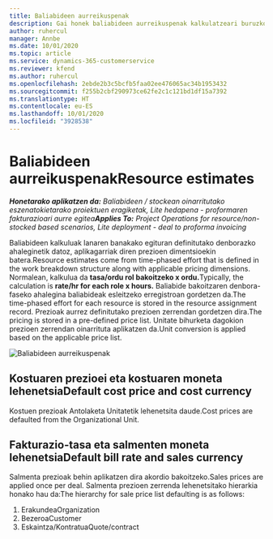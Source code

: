 ```yaml
---
title: Baliabideen aurreikuspenak
description: Gai honek baliabideen aurreikuspenak kalkulatzeari buruzko informazioa eskaintzen du Project Operations-en.
author: ruhercul
manager: Annbe
ms.date: 10/01/2020
ms.topic: article
ms.service: dynamics-365-customerservice
ms.reviewer: kfend
ms.author: ruhercul
ms.openlocfilehash: 2ebde2b3c5bcfb5faa02ee476065ac34b1953432
ms.sourcegitcommit: f255b2cbf290973ce62fe2c1c121bd1df15a7392
ms.translationtype: HT
ms.contentlocale: eu-ES
ms.lasthandoff: 10/01/2020
ms.locfileid: "3928538"
---
```

# <a name="resource-estimates"></a><span data-ttu-id="f1222-103">Baliabideen aurreikuspenak</span><span class="sxs-lookup"><span data-stu-id="f1222-103">Resource estimates</span></span>

<span data-ttu-id="f1222-104">_**Honetarako aplikatzen da:** Baliabideen / stockean oinarritutako eszenatokietarako proiektuen eragiketak, Lite hedapena - proformaren fakturazioari aurre egitea_</span><span class="sxs-lookup"><span data-stu-id="f1222-104">_**Applies To:** Project Operations for resource/non-stocked based scenarios, Lite deployment - deal to proforma invoicing_</span></span>

<span data-ttu-id="f1222-105">Baliabideen kalkuluak lanaren banakako egituran definitutako denborazko ahaleginetik datoz, aplikagarriak diren prezioen dimentsioekin batera.</span><span class="sxs-lookup"><span data-stu-id="f1222-105">Resource estimates come from time-phased effort that is defined in the work breakdown structure along with applicable pricing dimensions.</span></span> <span data-ttu-id="f1222-106">Normalean, kalkulua da **tasa/ordu rol bakoitzeko x ordu.**</span><span class="sxs-lookup"><span data-stu-id="f1222-106">Typically, the calculation is **rate/hr for each role x hours.**</span></span> <span data-ttu-id="f1222-107">Baliabide bakoitzaren denbora-faseko ahalegina baliabideak esleitzeko erregistroan gordetzen da.</span><span class="sxs-lookup"><span data-stu-id="f1222-107">The time-phased effort for each resource is stored in the resource assignment record.</span></span> <span data-ttu-id="f1222-108">Prezioak aurrez definitutako prezioen zerrendan gordetzen dira.</span><span class="sxs-lookup"><span data-stu-id="f1222-108">The pricing is stored in a pre-defined price list.</span></span> <span data-ttu-id="f1222-109">Unitate bihurketa dagokion prezioen zerrendan oinarrituta aplikatzen da.</span><span class="sxs-lookup"><span data-stu-id="f1222-109">Unit conversion is applied based on the applicable price list.</span></span>

![Baliabideen aurreikuspenak](./media/navigation12.png)

## <a name="default-cost-price-and-cost-currency"></a><span data-ttu-id="f1222-111">Kostuaren prezioei eta kostuaren moneta lehenetsia</span><span class="sxs-lookup"><span data-stu-id="f1222-111">Default cost price and cost currency</span></span>

<span data-ttu-id="f1222-112">Kostuen prezioak Antolaketa Unitatetik lehenetsita daude.</span><span class="sxs-lookup"><span data-stu-id="f1222-112">Cost prices are defaulted from the Organizational Unit.</span></span>

## <a name="default-bill-rate-and-sales-currency"></a><span data-ttu-id="f1222-113">Fakturazio-tasa eta salmenten moneta lehenetsia</span><span class="sxs-lookup"><span data-stu-id="f1222-113">Default bill rate and sales currency</span></span>

<span data-ttu-id="f1222-114">Salmenta prezioak behin aplikatzen dira akordio bakoitzeko.</span><span class="sxs-lookup"><span data-stu-id="f1222-114">Sales prices are applied once per deal.</span></span> <span data-ttu-id="f1222-115">Salmenta prezioen zerrenda lehenetsitako hierarkia honako hau da:</span><span class="sxs-lookup"><span data-stu-id="f1222-115">The hierarchy for sale price list defaulting is as follows:</span></span>

1. <span data-ttu-id="f1222-116">Erakundea</span><span class="sxs-lookup"><span data-stu-id="f1222-116">Organization</span></span>
2. <span data-ttu-id="f1222-117">Bezeroa</span><span class="sxs-lookup"><span data-stu-id="f1222-117">Customer</span></span>
3. <span data-ttu-id="f1222-118">Eskaintza/Kontratua</span><span class="sxs-lookup"><span data-stu-id="f1222-118">Quote/contract</span></span>
